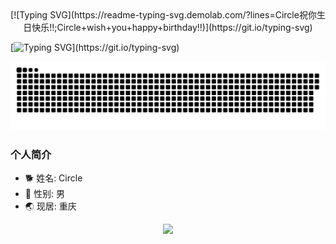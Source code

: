 <div style="text-align: center;">
[![Typing SVG](https://readme-typing-svg.demolab.com/?lines=Circle祝你生日快乐!!;Circle+wish+you+happy+birthday!!)](https://git.io/typing-svg)
</div>

[![Typing SVG](https://readme-typing-svg.demolab.com/?lines=Circle祝你生日快乐!!;Circle+wish+you+happy+birthday!!)](https://git.io/typing-svg)



![](https://github.com/Circle930/Circle930/blob/output/github-contribution-grid-snake.svg)




### 个人简介
- 🐕 姓名: Circle
- 👦 性别: 男
- 🌏 现居: 重庆

<div align="center"> <img src="https://activity-graph.herokuapp.com/graph?username=Circle930&theme=xcode" /> </div>
